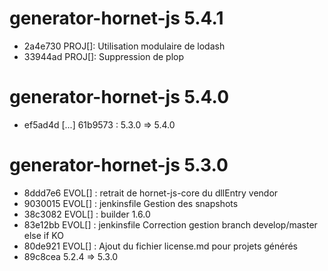 # generator-hornet-js 5.4.1

- 2a4e730 PROJ[]: Utilisation modulaire de lodash
- 33944ad PROJ[]: Suppression de plop

# generator-hornet-js 5.4.0

- ef5ad4d [...] 61b9573 : 5.3.0 => 5.4.0

# generator-hornet-js 5.3.0

- 8ddd7e6 EVOL[] : retrait de hornet-js-core du dllEntry vendor
- 9030015 EVOL[] : jenkinsfile Gestion des snapshots
- 38c3082 EVOL[] : builder 1.6.0
- 83e12bb EVOL[] : jenkinsfile Correction gestion branch develop/master else if KO
- 80de921 EVOL[] : Ajout du fichier license.md pour projets générés
- 89c8cea 5.2.4 => 5.3.0